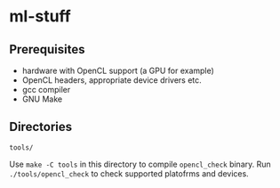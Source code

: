 # ml-stuff

## Prerequisites

- hardware with OpenCL support (a GPU for example)
- OpenCL headers, appropriate device drivers etc.
- gcc compiler
- GNU Make

## Directories

``tools/``

Use ``make -C tools`` in this directory to compile ``opencl_check`` binary.
Run ``./tools/opencl_check`` to check supported platofrms and devices.
